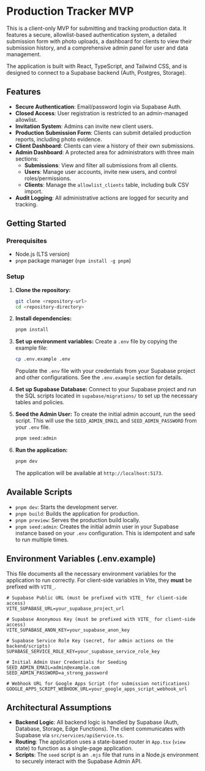 # Production Tracker MVP

This is a client-only MVP for submitting and tracking production data. It features a secure, allowlist-based authentication system, a detailed submission form with photo uploads, a dashboard for clients to view their submission history, and a comprehensive admin panel for user and data management.

The application is built with React, TypeScript, and Tailwind CSS, and is designed to connect to a Supabase backend (Auth, Postgres, Storage).

## Features

- **Secure Authentication**: Email/password login via Supabase Auth.
- **Closed Access**: User registration is restricted to an admin-managed allowlist.
- **Invitation System**: Admins can invite new client users.
- **Production Submission Form**: Clients can submit detailed production reports, including photo evidence.
- **Client Dashboard**: Clients can view a history of their own submissions.
- **Admin Dashboard**: A protected area for administrators with three main sections:
  - **Submissions**: View and filter all submissions from all clients.
  - **Users**: Manage user accounts, invite new users, and control roles/permissions.
  - **Clients**: Manage the `allowlist_clients` table, including bulk CSV import.
- **Audit Logging**: All administrative actions are logged for security and tracking.

## Getting Started

### Prerequisites

- Node.js (LTS version)
- `pnpm` package manager (`npm install -g pnpm`)

### Setup

1.  **Clone the repository:**
    ```bash
    git clone <repository-url>
    cd <repository-directory>
    ```

2.  **Install dependencies:**
    ```bash
    pnpm install
    ```

3.  **Set up environment variables:**
    Create a `.env` file by copying the example file:
    ```bash
    cp .env.example .env
    ```
    Populate the `.env` file with your credentials from your Supabase project and other configurations. See the `.env.example` section for details.

4.  **Set up Supabase Database:**
    Connect to your Supabase project and run the SQL scripts located in `supabase/migrations/` to set up the necessary tables and policies.

5.  **Seed the Admin User:**
    To create the initial admin account, run the seed script. This will use the `SEED_ADMIN_EMAIL` and `SEED_ADMIN_PASSWORD` from your `.env` file.
    ```bash
    pnpm seed:admin
    ```

6.  **Run the application:**
    ```bash
    pnpm dev
    ```
    The application will be available at `http://localhost:5173`.

## Available Scripts

-   `pnpm dev`: Starts the development server.
-   `pnpm build`: Builds the application for production.
-   `pnpm preview`: Serves the production build locally.
-   `pnpm seed:admin`: Creates the initial admin user in your Supabase instance based on your `.env` configuration. This is idempotent and safe to run multiple times.

## Environment Variables (.env.example)

This file documents all the necessary environment variables for the application to run correctly. For client-side variables in Vite, they **must** be prefixed with `VITE_`.

```
# Supabase Public URL (must be prefixed with VITE_ for client-side access)
VITE_SUPABASE_URL=your_supabase_project_url

# Supabase Anonymous Key (must be prefixed with VITE_ for client-side access)
VITE_SUPABASE_ANON_KEY=your_supabase_anon_key

# Supabase Service Role Key (secret, for admin actions on the backend/scripts)
SUPABASE_SERVICE_ROLE_KEY=your_supabase_service_role_key

# Initial Admin User Credentials for Seeding
SEED_ADMIN_EMAIL=admin@example.com
SEED_ADMIN_PASSWORD=a_strong_password

# Webhook URL for Google Apps Script (for submission notifications)
GOOGLE_APPS_SCRIPT_WEBHOOK_URL=your_google_apps_script_webhook_url
```

## Architectural Assumptions

-   **Backend Logic**: All backend logic is handled by Supabase (Auth, Database, Storage, Edge Functions). The client communicates with Supabase via `src/services/apiService.ts`.
-   **Routing**: The application uses a state-based router in `App.tsx` (`view` state) to function as a single-page application.
-   **Scripts**: The `seed` script is an `.mjs` file that runs in a Node.js environment to securely interact with the Supabase Admin API.
